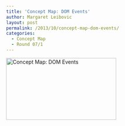 ```yaml
---
title: 'Concept Map: DOM Events'
author: Margaret Leibovic
layout: post
permalink: /2013/10/concept-map-dom-events/
categories:
  - Concept Map
  - Round 07/1
---
```

[<img class="alignnone size-medium wp-image-4859" alt="Concept Map: DOM Events" src="http://teaching.software-carpentry.org/wp-content/uploads/2013/10/2013-10-18-16.46.591-300x168.jpg" width="300" height="168" />][1]

&nbsp;

 [1]: http://teaching.software-carpentry.org/wp-content/uploads/2013/10/2013-10-18-16.46.591.jpg